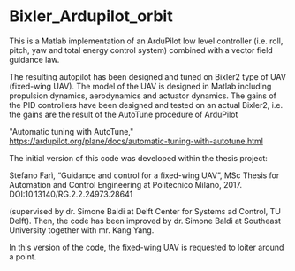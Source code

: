 # Bixler_Ardupilot_orbit

This is a Matlab implementation of an ArduPilot low level controller (i.e. roll, pitch, yaw and total energy control system) combined with a vector field guidance law.

The resulting autopilot has been designed and tuned on Bixler2 type of UAV (fixed-wing UAV). The model of the UAV is designed in Matlab including propulsion dynamics, aerodynamics and actuator dynamics. The gains of the PID controllers have been designed and tested on an actual Bixler2, i.e. the gains are the result of the AutoTune procedure of ArduPilot

"Automatic tuning with AutoTune," https://ardupilot.org/plane/docs/automatic-tuning-with-autotune.html

The initial version of this code was developed within the thesis project:

Stefano Farì, “Guidance and control for a fixed-wing UAV”, MSc Thesis for Automation and Control Engineering at Politecnico Milano, 2017. DOI:10.13140/RG.2.2.24973.28641

(supervised by dr. Simone Baldi at Delft Center for Systems ad Control, TU Delft). Then, the code has been improved by dr. Simone Baldi at Southeast University together with mr. Kang Yang.

In this version of the code, the fixed-wing UAV is requested to loiter around a point. 
